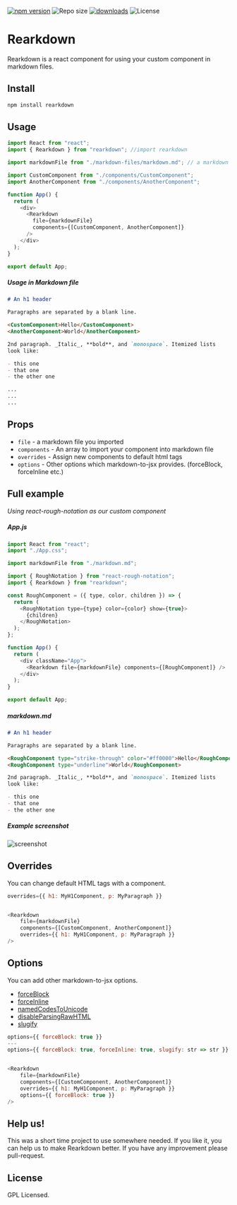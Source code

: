 [![npm version](https://badge.fury.io/js/rearkdown.svg)](https://badge.fury.io/js/rearkdown) ![Repo size](https://img.shields.io/github/repo-size/anilsenay/rearkdown.svg) [![downloads](https://img.shields.io/npm/dm/rearkdown.svg)](https://npm-stat.com/charts.html?package=rearkdown) ![License](https://img.shields.io/npm/l/rearkdown.svg)


# Rearkdown

Rearkdown is a react component for using your custom component in markdown files.

## Install

```bash
npm install rearkdown
```

## Usage

```js
import React from "react";
import { Rearkdown } from "rearkdown"; //import rearkdown

import markdownFile from "./markdown-files/markdown.md"; // a markdown file

import CustomComponent from "./components/CustomComponent";
import AnotherComponent from "./components/AnotherComponent";

function App() {
  return (
    <div>
      <Rearkdown
        file={markdownFile}
        components={[CustomComponent, AnotherComponent]}
      />
    </div>
  );
}

export default App;
```

##### Usage in Markdown file

```md
# An h1 header

Paragraphs are separated by a blank line.

<CustomComponent>Hello</CustomComponent>
<AnotherComponent>World</AnotherComponent>

2nd paragraph. _Italic_, **bold**, and `monospace`. Itemized lists
look like:

- this one
- that one
- the other one

...
...
...
```

## Props

- `file` - a markdown file you imported
- `components` - An array to import your component into markdown file
- `overrides` - Assign new components to default html tags
- `options` - Other options which markdown-to-jsx provides. (forceBlock, forceInline etc.)

## Full example

_Using react-rough-notation as our custom component_

##### App.js

```js
import React from "react";
import "./App.css";

import markdownFile from "./markdown.md";

import { RoughNotation } from "react-rough-notation";
import { Rearkdown } from "rearkdown";

const RoughComponent = ({ type, color, children }) => {
  return (
    <RoughNotation type={type} color={color} show={true}>
      {children}
    </RoughNotation>
  );
};

function App() {
  return (
    <div className="App">
      <Rearkdown file={markdownFile} components={[RoughComponent]} />
    </div>
  );
}

export default App;
```

##### markdown.md

```md
# An h1 header

Paragraphs are separated by a blank line.

<RoughComponent type="strike-through" color="#ff0000">Hello</RoughComponent>
<RoughComponent type="underline">World</RoughComponent>

2nd paragraph. _Italic_, **bold**, and `monospace`. Itemized lists
look like:

- this one
- that one
- the other one
```

##### Example screenshot

![screenshot](https://i.ibb.co/0j61qvX/Screenshot-20200910-174254.png)

## Overrides

You can change default HTML tags with a component.

```js
overrides={{ h1: MyH1Component, p: MyParagraph }}
```

```js

<Rearkdown
    file={markdownFile}
    components={[CustomComponent, AnotherComponent]}
    overrides={{ h1: MyH1Component, p: MyParagraph }}
/>

```

## Options

You can add other markdown-to-jsx options.
- [forceBlock](https://www.npmjs.com/package/markdown-to-jsx#optionsforceblock)
- [forceInline](https://www.npmjs.com/package/markdown-to-jsx#optionsforceinline)
- [namedCodesToUnicode](https://www.npmjs.com/package/markdown-to-jsx#optionsnamedcodestounicode)
- [disableParsingRawHTML](https://www.npmjs.com/package/markdown-to-jsx#optionsdisableparsingrawhtml)
- [slugify](https://www.npmjs.com/package/markdown-to-jsx#optionsslugify)

```js
options={{ forceBlock: true }}
---
options={{ forceBlock: true, forceInline: true, slugify: str => str }}
```

```js

<Rearkdown
    file={markdownFile}
    components={[CustomComponent, AnotherComponent]}
    overrides={{ h1: MyH1Component, p: MyParagraph }}
    options={{ forceBlock: true }}
/>

```

## Help us!

This was a short time project to use somewhere needed. If you like it, you can help us to make Rearkdown better. If you have any improvement please pull-request.

## License

GPL Licensed.
